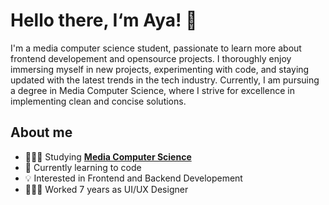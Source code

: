 # Hello there, I‘m Aya! 🤗
I'm a media computer science student, passionate to learn more about frontend developement and opensource projects. I thoroughly enjoy immersing myself in new projects, experimenting with code, and staying updated with the latest trends in the tech industry. Currently, I am pursuing a degree in Media Computer Science, where I strive for excellence in implementing clean and concise solutions.

## About me
- 👩🏻‍💻 Studying <a target="_blank" rel=”noreferrer” href="https://www.hs-rm.de/en/faculties/design-computer-science-media/degree-programs/media-computer-science-bsc">**Media Computer Science**</a>
- 🌱 Currently learning to code
- 💡 Interested in Frontend and Backend Developement
- 👩🏻‍🎨 Worked 7 years as UI/UX Designer